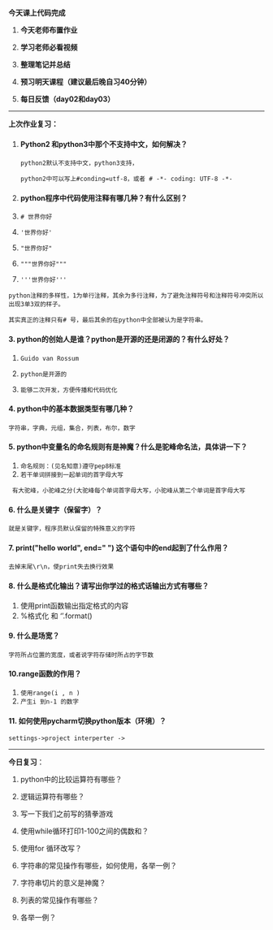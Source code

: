 **今天课上代码完成**

1. **今天老师布置作业**

2. **学习老师必看视频**

3. **整理笔记并总结**

4. **预习明天课程（建议最后晚自习40分钟）**

5. **每日反馈（day02和day03）**

---

**上次作业复习：**

1. #### Python2 和python3中那个不支持中文，如何解决？

   `python2默认不支持中文，python3支持，`

   `python2中可以写上#conding=utf-8，或者 # -*- coding: UTF-8 -*-`

2. #### python程序中代码使用注释有哪几种？有什么区别？` `

1. `# 世界你好`

2. `'世界你好'`

3. `"世界你好"`

4. `"""世界你好"""`

5. `'''世界你好'''`

`python注释的多样性，1为单行注释，其余为多行注释，为了避免注释符号和注释符号冲突所以出现3单3双的样子。`

`其实真正的注释只有# 号，最后其余的在python中全部被认为是字符串。`

#### 3. python的创始人是谁？python是开源的还是闭源的？有什么好处？

1. `Guido van Rossum`

2. `python是开源的`

3. `能够二次开发，方便传播和代码优化`

#### 4. python中的基本数据类型有哪几种？

```
字符串，字典，元组，集合，列表，布尔，数字
```

#### 5. python中变量名的命名规则有是神魔？什么是驼峰命名法，具体讲一下？

1. `命名规则：(见名知意)遵守pep8标准`
2. `若干单词拼接到一起单词的首字母大写`

` 有大驼峰，小驼峰之分(大驼峰每个单词首字母大写，小驼峰从第二个单词是首字母大写`

####  6.  什么是关键字（保留字）？

```
就是关键字，程序员默认保留的特殊意义的字符
```

#### 7. print\("hello world", end=" "\) 这个语句中的end起到了什么作用？

```
去掉末尾\r\n，使print失去换行效果
```

#### 8. 什么是格式化输出？请写出你学过的格式话输出方式有哪些？ 

1.  使用print函数输出指定格式的内容
2. %格式化 和  ‘’.format\(\)

#### 9. 什么是场宽？

```
字符所占位置的宽度，或者说字符存储时所占的字节数
```

#### 10.range函数的作用？

1. `使用range(i , n )`
2. `产生i 到n-1 的数字`

#### 11. 如何使用pycharm切换python版本（环境）？

```
settings->project interperter ->
```

---

**今日复习**：

1. python中的比较运算符有哪些？

2. 逻辑运算符有哪些？

3. 写一下我们之前写的猜拳游戏

4. 使用while循环打印1-100之间的偶数和？

5. 使用for 循环改写？

6. 字符串的常见操作有哪些，如何使用，各举一例？

7. 字符串切片的意义是神魔？

8. 列表的常见操作有哪些？

9. 各举一例？




